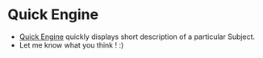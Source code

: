 # Quick Engine
* [Quick Engine](https://nicechay.github.io/quick/) quickly displays short description of a particular Subject.
* Let me know what you think ! :)
